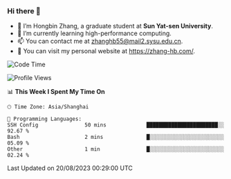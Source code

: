 ### Hi there 👋

- 🔭 I’m Hongbin Zhang, a graduate student at **Sun Yat-sen University**.
- 🌱 I’m currently learning high-performance computing.
- 📫 You can contact me at zhanghb55@mail2.sysu.edu.cn.
- 👀 You can visit my personal website at https://zhang-hb.com/.

<!--START_SECTION:waka-->
![Code Time](http://img.shields.io/badge/Code%20Time-228%20hrs%207%20mins-blue)

![Profile Views](http://img.shields.io/badge/Profile%20Views-2-blue)

📊 **This Week I Spent My Time On** 

```text
🕑︎ Time Zone: Asia/Shanghai

💬 Programming Languages: 
SSH Config               50 mins             ███████████████████████░░   92.67 % 
Bash                     2 mins              █░░░░░░░░░░░░░░░░░░░░░░░░   05.09 % 
Other                    1 min               █░░░░░░░░░░░░░░░░░░░░░░░░   02.24 % 
```


 Last Updated on 20/08/2023 00:29:00 UTC
<!--END_SECTION:waka-->